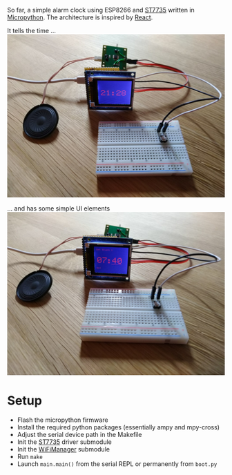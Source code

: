 So far, a simple alarm clock using ESP8266 and [ST7735](https://github.com/mo-pyy/micropython-st7735-esp8266) written in [Micropython](https://micropython.org/). The architecture is inspired by [React](https://reactjs.org).

It tells the time ...
![Telling the time](img/time.jpg)

... and has some simple UI elements
![Simple UI elements](img/alarm.jpg)

# Setup
- Flash the micropython firmware
- Install the required python packages (essentially ampy and mpy-cross)
- Adjust the serial device path in the Makefile
- Init the [ST7735](https://github.com/mo-pyy/micropython-st7735-esp8266) driver submodule
- Init the [WiFiManager](https://github.com/tayfunulu/WiFiManager) submodule
- Run `make`
- Launch `main.main()` from the serial REPL or permanently from `boot.py`
